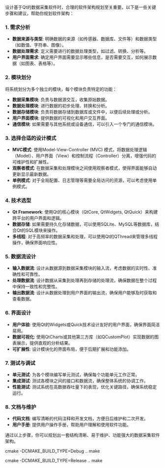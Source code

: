 设计基于Qt的数据采集软件时，合理的软件架构规划至关重要。以下是一些关键步骤和建议，帮助你规划软件架构：

### 1. **需求分析**

- **数据来源与类型**: 明确数据的来源（如传感器、数据库、文件等）和数据类型（如数值、字符串、图像）。
- **数据处理需求**: 定义需要进行的数据处理类型，如过滤、转换、分析等。
- **用户界面需求**: 确定用户界面需要显示哪些信息，是否需要交互，如何展示数据（如图表、表格等）。

### 2. **模块划分**

将系统划分为多个独立的模块，每个模块负责特定的功能：

- **数据采集模块**: 负责与数据源交互，收集原始数据。
- **数据处理模块**: 进行数据的初步处理、转换和分析。
- **数据存储模块**: 负责将数据存储到数据库或文件中，以便后续处理或分析。
- **用户界面模块**: 提供数据的可视化和用户交互界面。
- **通信模块**: 如果需要与其他系统或设备通信，可以引入一个专门的通信模块。

### 3. **选择合适的设计模式**

- **MVC模式**: 使用Model-View-Controller (MVC) 模式，将数据处理逻辑（Model）、用户界面（View）和控制流程（Controller）分离，增强代码的可维护性和扩展性。
- **观察者模式**: 在数据采集和处理模块之间使用观察者模式，使得界面能够自动更新显示最新数据。
- **单例模式**: 对于全局配置、日志管理等需要全局访问的资源，可以考虑使用单例模式。

### 4. **技术选型**

- **Qt Framework**: 使用Qt的核心模块（QtCore, QtWidgets, QtQuick）来构建跨平台的用户界面和逻辑。
- **数据存储**: 如果需要持久化存储数据，可以使用SQLite、MySQL等数据库，结合Qt的SQL模块来操作。
- **多线程**: 对于高频率的数据采集和处理，可以使用Qt的QThread来管理多线程操作，确保界面响应性。

### 5. **数据流设计**

- **输入数据流**: 设计从数据源到数据采集模块的输入流，考虑数据的实时性、准确性和可靠性。
- **处理数据流**: 设计数据从采集到处理再到存储的处理流，确保数据在整个过程中保持一致性和完整性。
- **输出数据流**: 设计从数据处理到用户界面的输出流，确保用户能够及时获取和查看数据。

### 6. **界面设计**

- **用户体验**: 使用Qt的Widgets或Quick技术设计友好的用户界面，确保界面简洁易用。
- **数据可视化**: 使用QtCharts或其他第三方库（如QCustomPlot）实现数据的图表展示，提供直观的分析结果。
- **可扩展性**: 设计模块化的界面布局，便于后期扩展和功能添加。

### 7. **测试与调试**

- **单元测试**: 为各个模块编写单元测试，确保每个功能单元工作正常。
- **集成测试**: 测试各模块之间的接口和数据流，确保整体系统的协调工作。
- **性能测试**: 测试系统在高数据吞吐量下的表现，优化关键路径，确保系统稳定运行。

### 8. **文档与维护**

- **代码文档**: 编写清晰的代码注释和开发文档，方便日后维护和二次开发。
- **用户手册**: 提供用户操作手册，帮助用户理解和使用软件功能。

通过以上步骤，你可以规划出一套结构清晰、易于维护、功能强大的数据采集软件架构。


cmake -DCMAKE_BUILD_TYPE=Debug ..
make


cmake -DCMAKE_BUILD_TYPE=Release ..
make
